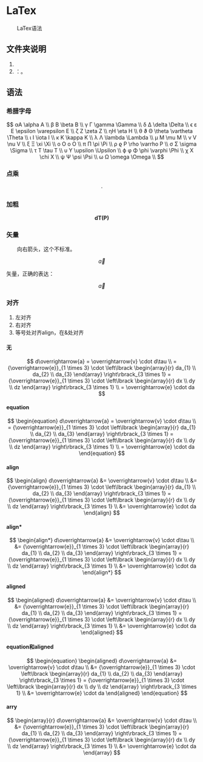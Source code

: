 # LaTex

&emsp;&emsp;LaTex语法

## 文件夹说明

1. 
2. []()：。

## 语法

### 希腊字母

$$
αA \alpha A \\
β B \beta B \\
γ Γ \gamma \Gamma \\
δ Δ \delta \Delta \\
ϵ ε E \epsilon \varepsilon E \\
ζ Z \zeta Z \\
ηH \eta H \\
θ ϑ Θ \theta \vartheta \Theta \\
ι I \iota I \\
κ K \kappa K \\
λ Λ \lambda \Lambda \\
μ M \mu M \\
ν V \nu V \\
ξ Ξ \xi \Xi \\
ο O o O \\
π Π \pi \Pi \\
ρ ϱ P \rho \varrho P \\
σ Σ \sigma \Sigma \\
τ T \tau T \\
υ Υ \upsilon \Upsilon \\
ϕ φ Φ \phi \varphi \Phi \\
χ X \chi X \\
ψ Ψ \psi \Psi \\
ω Ω \omega \Omega \\
$$

### 点乘

$$
\cdot
$$

### 加粗

$$
\mathbf{dT(P)}
$$

### 矢量

&emsp;&emsp;向右箭头，这个不标准。

$$
\overrightarrow{a}
$$

矢量，正确的表达：

$$
\vec{a}
$$

### 对齐

1. 左对齐
2. 右对齐
3. 等号处对齐align，在&处对齐

#### 无

$$
d\overrightarrow{a} 
        = \overrightarrow{v} 
        \cdot d\tau \\
    = {\overrightarrow{e}}_{1 \times 3} 
        \cdot \left\lbrack 
            \begin{array}{r}
                da_{1} \\
                da_{2} \\
                da_{3}
            \end{array} 
        \right\rbrack_{3 \times 1} 
        = {\overrightarrow{e}}_{1 \times 3} 
        \cdot \left\lbrack 
            \begin{array}{r}
                dx \\
                dy \\
                dz
            \end{array} 
        \right\rbrack_{3 \times 1} \\
    = \overrightarrow{e} \cdot da
$$

#### equation

$$
\begin{equation}
    d\overrightarrow{a} 
        = \overrightarrow{v} 
        \cdot d\tau \\
    = {\overrightarrow{e}}_{1 \times 3} 
        \cdot \left\lbrack 
            \begin{array}{r}
                da_{1} \\
                da_{2} \\
                da_{3}
            \end{array} 
        \right\rbrack_{3 \times 1} 
        = {\overrightarrow{e}}_{1 \times 3} 
        \cdot \left\lbrack 
            \begin{array}{r}
                dx \\
                dy \\
                dz
            \end{array} 
        \right\rbrack_{3 \times 1} \\
    = \overrightarrow{e} \cdot da
\end{equation}
$$

#### align

$$
\begin{align}
    d\overrightarrow{a} 
        &= \overrightarrow{v} 
        \cdot d\tau \\
    &= {\overrightarrow{e}}_{1 \times 3} 
        \cdot \left\lbrack 
            \begin{array}{r}
                da_{1} \\
                da_{2} \\
                da_{3}
            \end{array} 
        \right\rbrack_{3 \times 1} 
        = {\overrightarrow{e}}_{1 \times 3} 
        \cdot \left\lbrack 
            \begin{array}{r}
                dx \\
                dy \\
                dz
            \end{array} 
        \right\rbrack_{3 \times 1} \\
    &= \overrightarrow{e} \cdot da
\end{align}
$$

#### align*

$$
\begin{align*}
    d\overrightarrow{a} 
        &= \overrightarrow{v} 
        \cdot d\tau \\
    &= {\overrightarrow{e}}_{1 \times 3} 
        \cdot \left\lbrack 
            \begin{array}{r}
                da_{1} \\
                da_{2} \\
                da_{3}
            \end{array} 
        \right\rbrack_{3 \times 1} 
        = {\overrightarrow{e}}_{1 \times 3} 
        \cdot \left\lbrack 
            \begin{array}{r}
                dx \\
                dy \\
                dz
            \end{array} 
        \right\rbrack_{3 \times 1} \\
    &= \overrightarrow{e} \cdot da
\end{align*}
$$

#### aligned

$$
\begin{aligned}
    d\overrightarrow{a} 
        &= \overrightarrow{v} 
        \cdot d\tau \\
    &= {\overrightarrow{e}}_{1 \times 3} 
        \cdot \left\lbrack 
            \begin{array}{r}
                da_{1} \\
                da_{2} \\
                da_{3}
            \end{array} 
        \right\rbrack_{3 \times 1} 
        = {\overrightarrow{e}}_{1 \times 3} 
        \cdot \left\lbrack 
            \begin{array}{r}
                dx \\
                dy \\
                dz
            \end{array} 
        \right\rbrack_{3 \times 1} \\
    &= \overrightarrow{e} \cdot da
\end{aligned}
$$

#### equation和aligned

$$
\begin{equation}
\begin{aligned}
    d\overrightarrow{a} 
        &= \overrightarrow{v} 
        \cdot d\tau \\
    &= {\overrightarrow{e}}_{1 \times 3} 
        \cdot \left\lbrack 
            \begin{array}{r}
                da_{1} \\
                da_{2} \\
                da_{3}
            \end{array} 
        \right\rbrack_{3 \times 1} 
        = {\overrightarrow{e}}_{1 \times 3} 
        \cdot \left\lbrack 
            \begin{array}{r}
                dx \\
                dy \\
                dz
            \end{array} 
        \right\rbrack_{3 \times 1} \\
    &= \overrightarrow{e} \cdot da
\end{aligned}
\end{equation}
$$

#### arry

$$
\begin{array}{r}
    d\overrightarrow{a} 
        &= \overrightarrow{v} 
        \cdot d\tau \\
    &= {\overrightarrow{e}}_{1 \times 3} 
        \cdot \left\lbrack 
            \begin{array}{r}
                da_{1} \\
                da_{2} \\
                da_{3}
            \end{array} 
        \right\rbrack_{3 \times 1} 
        = {\overrightarrow{e}}_{1 \times 3} 
        \cdot \left\lbrack 
            \begin{array}{r}
                dx \\
                dy \\
                dz
            \end{array} 
        \right\rbrack_{3 \times 1} \\
    &= \overrightarrow{e} \cdot da
\end{array}
$$